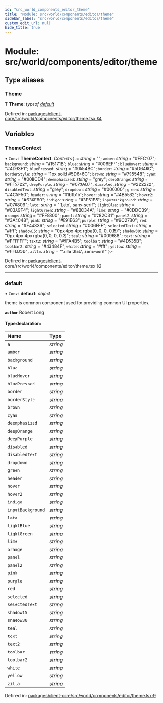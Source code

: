 ```yaml
---
id: "src_world_components_editor_theme"
title: "Module: src/world/components/editor/theme"
sidebar_label: "src/world/components/editor/theme"
custom_edit_url: null
hide_title: true
---
```


# Module: src/world/components/editor/theme

## Type aliases

### Theme

Ƭ **Theme**: *typeof* [*default*](src_world_components_editor_theme.md#default)

Defined in: [packages/client-core/src/world/components/editor/theme.tsx:84](https://github.com/xr3ngine/xr3ngine/blob/a16a45d7e/packages/client-core/src/world/components/editor/theme.tsx#L84)

## Variables

### ThemeContext

• `Const` **ThemeContext**: *Context*<{ `a`: *string* = ""; `amber`: *string* = "#FFC107"; `background`: *string* = "#15171B"; `blue`: *string* = "#006EFF"; `blueHover`: *string* = "#4D93F1"; `bluePressed`: *string* = "#0554BC"; `border`: *string* = "#5D646C"; `borderStyle`: *string* = "1px solid #5D646C"; `brown`: *string* = "#795548"; `cyan`: *string* = "#00BCD4"; `deemphasized`: *string* = "grey"; `deepOrange`: *string* = "#FF5722"; `deepPurple`: *string* = "#673AB7"; `disabled`: *string* = "#222222"; `disabledText`: *string* = "grey"; `dropdown`: *string* = "#000000"; `green`: *string* = "#4CAF50"; `header`: *string* = "#1b1b1b"; `hover`: *string* = "#4B5562"; `hover2`: *string* = "#636F80"; `indigo`: *string* = "#3F51B5"; `inputBackground`: *string* = "#070809"; `lato`: *string* = "'Lato', sans-serif"; `lightBlue`: *string* = "#03A9F4"; `lightGreen`: *string* = "#8BC34A"; `lime`: *string* = "#CDDC39"; `orange`: *string* = "#FF9800"; `panel`: *string* = "#282C31"; `panel2`: *string* = "#3A4048"; `pink`: *string* = "#E91E63"; `purple`: *string* = "#9C27B0"; `red`: *string* = "#F44336"; `selected`: *string* = "#006EFF"; `selectedText`: *string* = "#fff"; `shadow15`: *string* = "0px 4px 4px  rgba(0, 0, 0, 0.15)"; `shadow30`: *string* = "0px 4px 4px  rgba(0, 0, 0, 0.3)"; `teal`: *string* = "#009688"; `text`: *string* = "#FFFFFF"; `text2`: *string* = "#9FA4B5"; `toolbar`: *string* = "#4D535B"; `toolbar2`: *string* = "#43484F"; `white`: *string* = "#fff"; `yellow`: *string* = "#FFEB3B"; `zilla`: *string* = "'Zilla Slab', sans-serif" }\>

Defined in: [packages/client-core/src/world/components/editor/theme.tsx:82](https://github.com/xr3ngine/xr3ngine/blob/a16a45d7e/packages/client-core/src/world/components/editor/theme.tsx#L82)

___

### default

• `Const` **default**: *object*

theme is common component used for providing common UI properties.

**`author`** Robert Long

#### Type declaration:

Name | Type |
:------ | :------ |
`a` | *string* |
`amber` | *string* |
`background` | *string* |
`blue` | *string* |
`blueHover` | *string* |
`bluePressed` | *string* |
`border` | *string* |
`borderStyle` | *string* |
`brown` | *string* |
`cyan` | *string* |
`deemphasized` | *string* |
`deepOrange` | *string* |
`deepPurple` | *string* |
`disabled` | *string* |
`disabledText` | *string* |
`dropdown` | *string* |
`green` | *string* |
`header` | *string* |
`hover` | *string* |
`hover2` | *string* |
`indigo` | *string* |
`inputBackground` | *string* |
`lato` | *string* |
`lightBlue` | *string* |
`lightGreen` | *string* |
`lime` | *string* |
`orange` | *string* |
`panel` | *string* |
`panel2` | *string* |
`pink` | *string* |
`purple` | *string* |
`red` | *string* |
`selected` | *string* |
`selectedText` | *string* |
`shadow15` | *string* |
`shadow30` | *string* |
`teal` | *string* |
`text` | *string* |
`text2` | *string* |
`toolbar` | *string* |
`toolbar2` | *string* |
`white` | *string* |
`yellow` | *string* |
`zilla` | *string* |

Defined in: [packages/client-core/src/world/components/editor/theme.tsx:9](https://github.com/xr3ngine/xr3ngine/blob/a16a45d7e/packages/client-core/src/world/components/editor/theme.tsx#L9)
